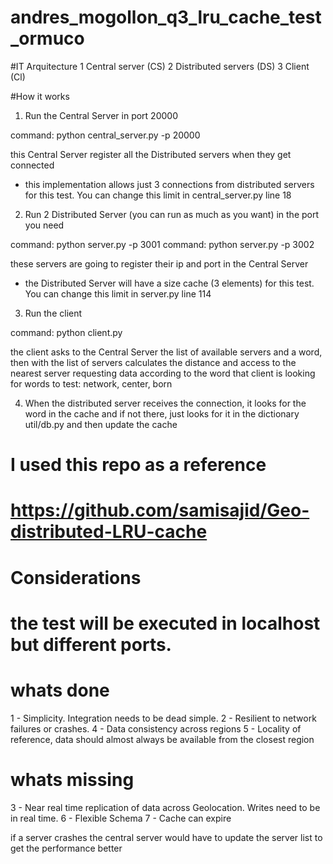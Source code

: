 # andres_mogollon_q3_lru_cache_test_ormuco

#IT Arquitecture
1 Central server (CS)
2 Distributed servers (DS)
3 Client (Cl)

#How it works
1) Run the Central Server in port 20000

command: python central_server.py -p 20000

this Central Server register all the Distributed servers
when they get connected
* this implementation allows just 3 connections from distributed servers for this test. You can change this limit in central_server.py line 18


2) Run 2 Distributed Server (you can run as much as you want)
in the port you need

command: python server.py -p 3001
command: python server.py -p 3002

these servers are going to register their ip and port in the Central Server
* the Distributed Server will have a size cache (3 elements) for this test. You can change this limit in server.py line 114



3) Run the client

command: python client.py

the client asks to the Central Server the list of available servers and a word, then with the list of servers calculates the distance and access to the nearest server requesting data according to the word that client is looking for
words to test: network, center, born


4) When the distributed server receives the connection, it looks for the word in the cache and if not there, just looks for it in the dictionary util/db.py and then update the cache

# I used this repo as a reference
# https://github.com/samisajid/Geo-distributed-LRU-cache

# Considerations
# the test will be executed in localhost but different ports.



# whats done
1 - Simplicity. Integration needs to be dead simple.
2 - Resilient to network failures or crashes.
4 - Data consistency across regions
5 - Locality of reference, data should almost always be available from the closest region

# whats missing
3 - Near real time replication of data across Geolocation. Writes need to be in real time.
6 - Flexible Schema
7 - Cache can expire

if a server crashes the central server would have to update
the server list to get the performance better
